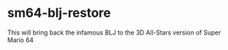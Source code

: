 # sm64-blj-restore
This will bring back the infamous BLJ to the 3D All-Stars version of Super Mario 64

